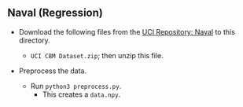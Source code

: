 Naval (Regression)
---
* Download the following files from the [UCI Repository: Naval](https://archive.ics.uci.edu/ml/datasets/Condition+Based+Maintenance+of+Naval+Propulsion+Plants) to this directory.
    * `UCI CBM Dataset.zip`; then unzip this file.

* Preprocess the data.
    * Run `python3 preprocess.py`.
    	* This creates a `data.npy`.

